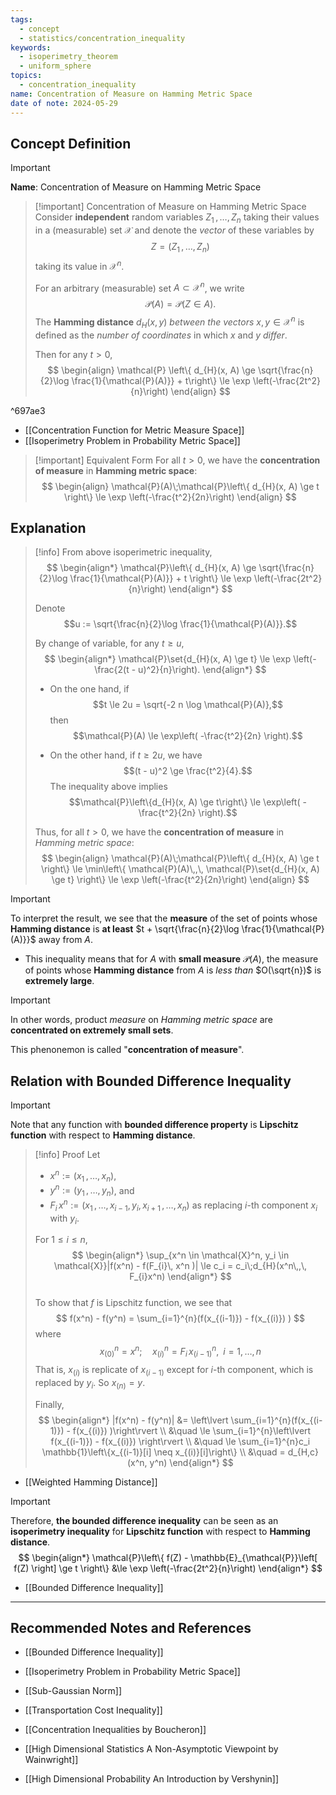 ```yaml
---
tags:
  - concept
  - statistics/concentration_inequality
keywords:
  - isoperimetry_theorem
  - uniform_sphere
topics:
  - concentration_inequality
name: Concentration of Measure on Hamming Metric Space
date of note: 2024-05-29
---
```


## Concept Definition

>[!important]
>**Name**: Concentration of Measure on Hamming Metric Space

>[!important] Concentration of Measure on Hamming Metric Space
>Consider **independent** random variables $Z_1 \,{,}\ldots{,}\, Z_n$ taking their values in a (measurable) set $\mathcal{X}$ and denote the *vector* of these variables by $$Z = (Z_1 \,{,}\ldots{,}\, Z_n)$$ taking its value in $\mathcal{X}^n$.  
>
>For an arbitrary (measurable) set $A \subset \mathcal{X}^n$, we write $$\mathcal{P}(A) = \mathcal{P}\left(Z \in A\right).$$  The **Hamming distance** $d_{H}(x, y)$ *between the vectors* $x, y \in \mathcal{X}^n$ is defined as the *number of coordinates* in which $x$ and $y$ *differ*. 
>
>Then for any $t >0$, 
>$$
> \begin{align}
> \mathcal{P} \left\{  d_{H}(x, A) \ge \sqrt{\frac{n}{2}\log \frac{1}{\mathcal{P}(A)}} + t\right\}   \le \exp \left(-\frac{2t^2}{n}\right)  
> \end{align}
>$$ 

^697ae3

- [[Concentration Function for Metric Measure Space]]
- [[Isoperimetry Problem in Probability Metric Space]]

>[!important] Equivalent Form
>For all $t > 0$, we have the **concentration of measure** in **Hamming metric space**:
> $$
> \begin{align}
> \mathcal{P}(A)\;\mathcal{P}\left\{ d_{H}(x, A) \ge t \right\}   \le  \exp \left(-\frac{t^2}{2n}\right) 
> \end{align}
>$$ 




## Explanation

>[!info]
>From above isoperimetric inequality, 
>$$
> \begin{align*}
> \mathcal{P}\left\{ d_{H}(x, A) \ge \sqrt{\frac{n}{2}\log \frac{1}{\mathcal{P}(A)}} + t \right\}  \le \exp \left(-\frac{2t^2}{n}\right)
> \end{align*}
>$$  
>
>Denote $$u := \sqrt{\frac{n}{2}\log \frac{1}{\mathcal{P}(A)}}.$$ 
>
>By change of variable, for any $t \ge u$, 
>$$
> \begin{align*}
> \mathcal{P}\set{d_{H}(x, A) \ge t} \le \exp \left(-\frac{2(t - u)^2}{n}\right).
> \end{align*}
>$$  
>
>- On the one hand, if $$t \le 2u = \sqrt{-2 n \log \mathcal{P}(A)},$$ then $$\mathcal{P}(A) \le \exp\left( -\frac{t^2}{2n} \right).$$ 
>
>- On the other hand, if $t \ge 2u$, we have $$(t - u)^2 \ge \frac{t^2}{4}.$$ The inequality above implies $$\mathcal{P}\left\{d_{H}(x, A) \ge t\right\}  \le  \exp\left( -\frac{t^2}{2n} \right).$$
>
>
>Thus, for all $t > 0$, we have the **concentration of measure** in *Hamming metric space*:
>$$
> \begin{align}
> \mathcal{P}(A)\;\mathcal{P}\left\{ d_{H}(x, A) \ge t \right\}  \le \min\left\{ \mathcal{P}(A)\,,\, \mathcal{P}\set{d_{H}(x, A) \ge t} \right\}  \le  \exp \left(-\frac{t^2}{2n}\right) 
> \end{align}
>$$ 

>[!important]
>To interpret the result, we see that the **measure** of the set of points whose **Hamming distance** is **at least** $t + \sqrt{\frac{n}{2}\log \frac{1}{\mathcal{P}(A)}}$ away from $A$. 
>- This inequality means that for $A$ with **small measure** $\mathcal{P}(A)$, the measure of points whose **Hamming distance** from $A$ is *less than* $O(\sqrt{n})$ is **extremely large**.

>[!important]
>In other words, product *measure* on *Hamming metric space* are **concentrated on extremely small sets**. 
>
>This phenonemon is called "**concentration of measure**". 

## Relation with Bounded Difference Inequality

>[!important]
>Note that any  function with **bounded difference property** is **Lipschitz function** with respect to **Hamming distance**.

>[!info] Proof
>Let
>-  $x^n := (x_1 \,{,}\ldots{,}\, x_n)$, 
>- $y^n := (y_1 \,{,}\ldots{,}\, y_n)$, and 
>- $F_{i}\,x^n := (x_1 \,{,}\ldots{,}\, x_{i-1}, y_i, x_{i+1} \,{,}\ldots{,}\, x_{n})$ as replacing $i$-th component $x_{i}$ with $y_{i}$. 
>  
>For $1\le i \le n$, 
>$$ 
> \begin{align*}
> \sup_{x^n \in \mathcal{X}^n, y_i \in \mathcal{X}}|f(x^n) - f(F_{i}\, x^n )| \le c_i = c_i\;d_{H}(x^n\,,\, F_{i}x^n)
> \end{align*}
>$$  
>To show that $f$ is Lipschitz function, we see that   
>$$
>f(x^n) - f(y^n) = \sum_{i=1}^{n}(f(x_{(i-1)}) - f(x_{(i)}) )
>$$
>where 
>$$
>x_{(0)}^n = x^n;  \quad x_{(i)}^n = F_{i}\,x_{(i-1)}^n, \;\; i=1, \ldots, n
>$$
>That is, $x_{(i)}$ is replicate of $x_{(i-1)}$ except for $i$-th component, which is replaced by $y_i$. So  $x_{(n)} = y$. 
>
>Finally, 
>$$ 
> \begin{align*}
> |f(x^n) - f(y^n)| &= \left\lvert \sum_{i=1}^{n}(f(x_{(i-1)}) - f(x_{(i)}) )\right\rvert \\
> &\quad \le  \sum_{i=1}^{n}\left\lvert f(x_{(i-1)}) - f(x_{(i)}) \right\rvert \\
> &\quad \le \sum_{i=1}^{n}c_i \mathbb{1}\left\{x_{(i-1)}[i] \neq x_{(i)}[i]\right\} \\
> &\quad = d_{H,c}(x^n, y^n)
> \end{align*}
>$$    

- [[Weighted Hamming Distance]]

>[!important]
> Therefore, **the bounded difference inequality** can be seen as an **isoperimetry inequality** for **Lipschitz function** with respect to **Hamming distance**.
> $$
> \begin{align*}
>  \mathcal{P}\left\{ f(Z) - \mathbb{E}_{\mathcal{P}}\left[  f(Z) \right] \ge t \right\}  &\le \exp \left(-\frac{2t^2}{n}\right)
> \end{align*}
>$$ 

- [[Bounded Difference Inequality]]




-----------
##  Recommended Notes and References

- [[Bounded Difference Inequality]]
- [[Isoperimetry Problem in Probability Metric Space]]
- [[Sub-Gaussian Norm]]
- [[Transportation Cost Inequality]]


- [[Concentration Inequalities by Boucheron]]
- [[High Dimensional Statistics A Non-Asymptotic Viewpoint by Wainwright]]
- [[High Dimensional Probability An Introduction by Vershynin]]